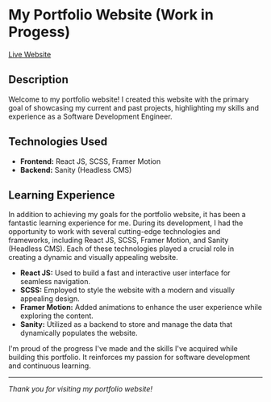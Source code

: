 # My Portfolio Website (Work in Progess)

[Live Website](https://lui-portfolio.netlify.app)

## Description

Welcome to my portfolio website! I created this website with the primary goal of showcasing my current and past projects, highlighting my skills and experience as a Software Development Engineer.

## Technologies Used

- **Frontend:** React JS, SCSS, Framer Motion
- **Backend:** Sanity (Headless CMS)

## Learning Experience

In addition to achieving my goals for the portfolio website, it has been a fantastic learning experience for me. During its development, I had the opportunity to work with several cutting-edge technologies and frameworks, including React JS, SCSS, Framer Motion, and Sanity (Headless CMS). Each of these technologies played a crucial role in creating a dynamic and visually appealing website.

- **React JS:** Used to build a fast and interactive user interface for seamless navigation.
- **SCSS:** Employed to style the website with a modern and visually appealing design.
- **Framer Motion:** Added animations to enhance the user experience while exploring the content.
- **Sanity:** Utilized as a backend to store and manage the data that dynamically populates the website.

I'm proud of the progress I've made and the skills I've acquired while building this portfolio. It reinforces my passion for software development and continuous learning.

---

_Thank you for visiting my portfolio website!_
